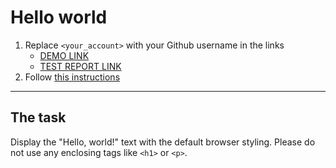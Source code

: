 # Hello world
1. Replace `<your_account>` with your Github username in the links
    - [DEMO LINK](https://provolovskyi-illia.github.io/layout_hello-world/) <br>
    - [TEST REPORT LINK](https://provolovskyi-illia.github.io/layout_hello-world/report/html_report/)
2. Follow [this instructions](https://mate-academy.github.io/layout_task-guideline/)
___

## The task 
Display the "Hello, world!" text with the default browser styling. Please do not 
use any enclosing tags like `<h1>` or `<p>`.
